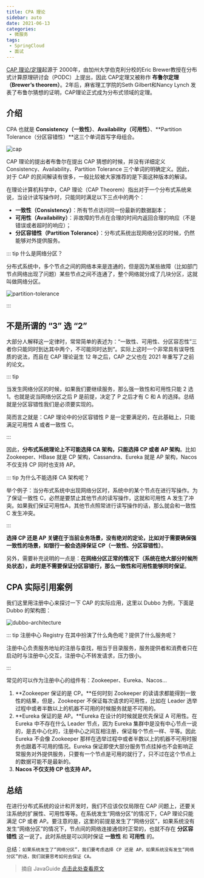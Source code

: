 ```yaml
---
title: CPA 理论
sidebar: auto
date: 2021-06-13
categories:
 - 微服务
tags:
 - SpringCloud
 - 面试
---
```


[CAP 理论/定理](https://zh.wikipedia.org/wiki/CAP定理)起源于 2000年，由加州大学伯克利分校的Eric Brewer教授在分布式计算原理研讨会（PODC）上提出，因此 CAP定理又被称作 **布鲁尔定理（Brewer’s theorem）**。2年后，麻省理工学院的Seth Gilbert和Nancy Lynch 发表了布鲁尔猜想的证明，CAP理论正式成为分布式领域的定理。

## 介绍

CPA 也就是 **Consistency（一致性）**、**Availability（可用性）**、**Partition Tolerance（分区容错性）**这三个单词首写字母组合。

<img :src="$withBase('/img/microservice/theory/cap.png')" alt="cap" />

CAP 理论的提出者布鲁尔在提出 CAP 猜想的时候，并没有详细定义 Consistency、Availability、Partition Tolerance 三个单词的明确定义。因此，对于 CAP 的民间解读有很多，一般比较被大家推荐的是下面这种版本的解读。

在理论计算机科学中，CAP 理论（CAP Theorem）指出对于一个分布式系统来说，当设计读写操作时，只能同时满足以下三点中的两个：

* **一致性（Consistency）**：所有节点访问同一份最新的数据副本；
* **可用性（Availability）**：非故障的节点在合理的时间内返回合理的响应（不是错误或者超时的响应）；
* **分区容错性（Partition Tolerance）**：分布式系统出现网络分区的时候，仍然能够对外提供服务。

::: tip 什么是网络分区？

分布式系统中，多个节点之间的网络本来是连通的，但是因为某些故障（比如部门节点网络出现了问题）某些节点之间不连通了，整个网络就分成了几块分区，这就叫做网络分区。

<img :src="$withBase('/img/microservice/theory/partition-tolerance.png')" alt="partition-tolerance" />

:::

## 不是所谓的 “3” 选 “2”

大部分人解释这一定律时，常常简单的表述为：“一致性、可用性、分区容忍性”三者你只能同时到达其中两个，不可能同时达到“。实际上这时一个非常具有误导性质的说法，而且在 CAP 理论诞生 12 年之后，CAP 之父也在 2021 年重写了之前的论文。

::: tip

当发生网络分区的时候，如果我们要继续服务，那么强一致性和可用性只能 2 选 1。也就是说当网络分区之后 P 是前提，决定了 P 之后才有 C 和 A 的选择。总结就是分区容错性我们是必须要实现的。

简而言之就是：CAP 理论中的分区容错性 P 是一定要满足的，在此基础上，只能满足可用性 A 或者一致性 C。

:::

因此，**分布式系统理论上不可能选择 CA 架构，只能选择 CP 或者 AP 架构**。比如 Zookeeper、HBase 就是 CP 架构，Cassandra、Eureka 就是 AP 架构，Nacos 不仅支持 CP 同时也支持 AP。

::: tip 为什么不能选择 CA 架构呢？

举个例子：当分布式系统中出现网络分区时，系统中的某个节点在进行写操作。为了保证一致性 C，必然是要禁止其他节点的读写操作，这就和可用性 A 发生了冲突。如果我们保证可用性A，其他节点照常进行读写操作的话，那么就会和一致性 C 发生冲突。

:::

**选择 CP 还是 AP 关键在于当前业务场景，没有绝对的定论，比如对于需要确保强一致性的场景，如银行一般会选择保证 CP（一致性、分区容错性）**。

另外，需要补充说明的一点是：**在网络分区正常的情况下（系统在绝大部分时候所处状态），此时是不需要保证分区容错行，那么一致性和可用性能够同时保证**。



## CPA 实际引用案例

我们这里用注册中心来探讨一下 CAP 的实际应用，这里以 Dubbo 为例，下面是 Dubbo 的架构图：

<img :src="$withBase('/img/microservice/theory/dubbo-architecture.png')" alt="dubbo-architecture" />

::: tip 注册中心 Registry 在其中扮演了什么角色呢？提供了什么服务呢？

注册中心负责服务地址的注册与查找，相当于目录服务，服务提供者和消费者只在启动时与注册中心交互，注册中心不转发请求，压力很小。

:::

常见的可以作为注册中心的组件有：Zookeeper、Eureka、Nacos...

1. **Zookeeper 保证的是 CP。**任何时刻 Zookeeper 的读请求都能得到一致性的结果，但是，Zookeeper 不保证每次请求的可用性，比如在 Leader 选举过程中或者半数以上的机器不可用的时候服务就是不可用的。
2. **Eureka 保证的是 AP。**Eureka 在设计的时候就是优先保证 A 可用性。在 Eureka 中不存在什么 Leader 节点，因为 Eureka 集群中是没有中心节点一说的，是去中心化的，注册中心之间互相注册，保证每个节点一样、平等。因此 Eureka 不会像 Zookeeper 那样在选举过程中或者半数以上的机器不可用时服务也跟着不可用的情况。Eureka 保证即使大部分服务节点挂掉也不会影响正常服务对外提供服务，只要有一个节点是可用的就行了，只不过在这个节点上的数据可能不是最新的。
3. **Nacos 不仅支持 CP 也支持 AP。**



## 总结

在进行分布式系统的设计和开发时，我们不应该仅仅局限在 CAP 问题上，还要关注系统的扩展性、可用性等等。在系统发生“网络分区”的情况下，CAP 理论只能满足 CP 或者 AP。要注意的是，这里的前提是发生了“网络分区”，如果系统没有发生“网络分区”的情况下，节点间的网络连接通信时正常的，也就不存在 **分区容错性** 这一说了。此时系统是可以同时保证 **一致性** 和 **可用性** 的。

总结：`如果系统发生了“网络分区”，我们要考虑选择 CP 还是 AP。如果系统没有发生“网络分区”的话，我们就要思考如何去保证 CA。`

> 摘自 JavaGuide [点击此处查看原文](https://snailclimb.gitee.io/javaguide/#/docs/system-design/distributed-system/CAP%E7%90%86%E8%AE%BA)
